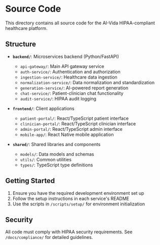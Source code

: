 # Source Code

This directory contains all source code for the AI-Vida HIPAA-compliant healthcare platform.

## Structure

- **`backend/`**: Microservices backend (Python/FastAPI)
  - `api-gateway/`: Main API gateway service
  - `auth-service/`: Authentication and authorization
  - `ingestion-service/`: Healthcare data ingestion
  - `normalization-service/`: Data normalization and standardization
  - `generation-service/`: AI-powered report generation
  - `chat-service/`: Patient-clinician chat functionality
  - `audit-service/`: HIPAA audit logging

- **`frontend/`**: Client applications
  - `patient-portal/`: React/TypeScript patient interface
  - `clinician-portal/`: React/TypeScript clinician interface
  - `admin-portal/`: React/TypeScript admin interface
  - `mobile-app/`: React Native mobile application

- **`shared/`**: Shared libraries and components
  - `models/`: Data models and schemas
  - `utils/`: Common utilities
  - `types/`: TypeScript type definitions

## Getting Started

1. Ensure you have the required development environment set up
2. Follow the setup instructions in each service's README
3. Use the scripts in `/scripts/setup/` for environment initialization

## Security

All code must comply with HIPAA security requirements. See `/docs/compliance/` for detailed guidelines.
